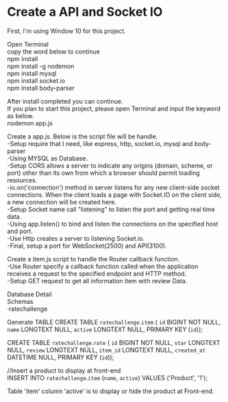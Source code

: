 <h1>Create a API and Socket IO</h1>

First, I'm using Window 10 for this project.

Open Terminal</br>
copy the word below to continue</br>
npm install</br>
npm install -g nodemon </br>
npm install mysql</br>
npm install socket.io</br>
npm install body-parser</br>

After install completed you can continue.</br>
If you plan to start this project, please open Terminal and input the keyword as below.</br>
nodemon app.js


Create a app.js. Below is the script file will be handle.</br>
-Setup require that I need, like express, http, socket.io, mysql and body-parser</br>
-Using MYSQL as Database.</br>
-Setup CORS allows a server to indicate any origins (domain, scheme, or port) other than its own from which a browser should permit loading resources. </br>
-io.on('connection') method in server listens for any new client-side socket connections. When the client loads a page with Socket.IO on the client side, a new connection will be created here.</br>
-Setup Socket name call "listening" to listen the port and getting real time data.</br>
-Using app.listen() to bind and listen the connections on the specified host and port.</br>
-Use Http creates a server to listening Socket.io.</br>
-Final, setup a port for WebSocket(2500) and API(3100).</br>

Create a item.js script to handle the Router callback function.</br> 
-Use Router specify a callback function called when the application receives a request to the specified endpoint and HTTP method.</br>
-Setup GET request to get all information item with review Data. 



Database Detail</br>
Schemas </br>
·ratechallenge

Generate TABLE
CREATE TABLE `ratechallenge`.`item` (
  `id` BIGINT NOT NULL,
  `name` LONGTEXT NULL,
  `active` LONGTEXT NULL,
  PRIMARY KEY (`id`));

CREATE TABLE `ratechallenge`.`rate` (
`id` BIGINT NOT NULL,
`star` LONGTEXT NULL,
`review` LONGTEXT NULL,
`item_id` LONGTEXT NULL,
`created_at` DATETIME NULL,
PRIMARY KEY (`id`));

//Insert a product to display at front-end </br>
INSERT INTO `ratechallenge`.`item` (`name`, `active`) VALUES ('Product', '1');</br>

Table 'item' column 'active' is to display or hide the product at Front-end.
